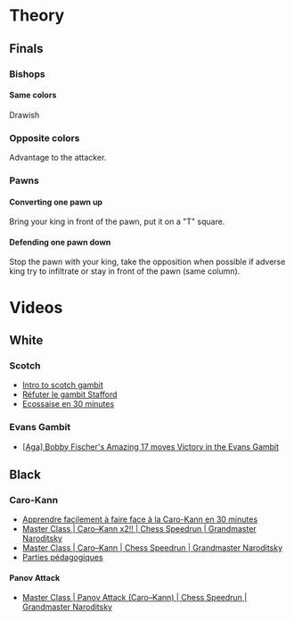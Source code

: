 # Theory

## Finals

### Bishops

#### Same colors

Drawish

### Opposite colors

Advantage to the attacker.

### Pawns

#### Converting one pawn up

Bring your king in front of the pawn, put it on a "T" square.

#### Defending one pawn down

Stop the pawn with your king, take the opposition when possible if adverse king try to infiltrate or stay in front of the pawn (same column).


# Videos

## White

### Scotch

- [Intro to scotch gambit](https://www.youtube.com/watch?v=jgjnuHeTVsM)
- [Réfuter le gambit Stafford](https://www.youtube.com/watch?v=aSGkNdsye3c)
- [Ecossaise en 30 minutes](https://www.youtube.com/watch?v=Zj3SeQiiibo&t=3s)

### Evans Gambit

- [[Aga] Bobby Fischer's Amazing 17 moves Victory in the Evans Gambit](https://www.youtube.com/watch?v=UYu_maf9oNY)

## Black

### Caro-Kann
- [Apprendre facilement à faire face à la Caro-Kann en 30 minutes](https://www.youtube.com/watch?v=vXbi9urYjWA&t=2s)
- [Master Class | Caro–Kann x2!! | Chess Speedrun | Grandmaster Naroditsky](https://www.youtube.com/watch?v=kO4qTTR0B7o)
- [Master Class | Caro–Kann | Chess Speedrun | Grandmaster Naroditsky](https://www.youtube.com/watch?v=4GIsh7cTsHc)
- [Parties pédagogiques](https://www.youtube.com/watch?v=-Yfwzsg32Pk)

#### Panov Attack

- [Master Class | Panov Attack (Caro–Kann) | Chess Speedrun | Grandmaster Naroditsky](https://www.youtube.com/watch?v=KV90PAgPO2A)
